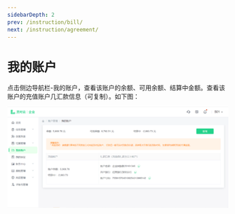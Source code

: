 ```yaml
---
sidebarDepth: 2
prev: /instruction/bill/
next: /instruction/agreement/
---
```


# 我的账户


点击侧边导航栏-我的账户，查看该账户的余额、可用余额、结算中金额。查看该账户的充值账户几汇款信息（可复制）。如下图：

![图片19.png](../static/img19.png)
